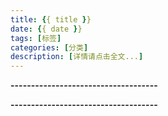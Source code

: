 ```yaml
---
title: {{ title }}
date: {{ date }}
tags: [标签]
categories: [分类]
description: [详情请点击全文...]
---
```






**------------------------------------**
<script type="text/javascript" src="https://api.imjad.cn/hitokoto/?encode=js&charset=utf-8"></script>
<strong id="hitokoto"><script>hitokoto()</script></strong>
**------------------------------------**